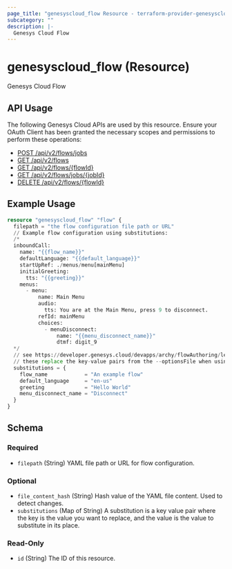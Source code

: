 ```yaml
---
page_title: "genesyscloud_flow Resource - terraform-provider-genesyscloud"
subcategory: ""
description: |-
  Genesys Cloud Flow
---
```

# genesyscloud_flow (Resource)

Genesys Cloud Flow

## API Usage
The following Genesys Cloud APIs are used by this resource. Ensure your OAuth Client has been granted the necessary scopes and permissions to perform these operations:

* [POST /api/v2/flows/jobs](https://developer.mypurecloud.com/api/rest/v2/architect/#post-api-v2-flows-jobs)
* [GET /api/v2/flows](https://developer.genesys.cloud/api/rest/v2/architect/#get-api-v2-flows)
* [GET /api/v2/flows/{flowId}](https://developer.genesys.cloud/api/rest/v2/architect/#get-api-v2-flows--flowId-)
* [GET /api/v2/flows/jobs/{jobId}](https://developer.mypurecloud.com/api/rest/v2/architect/#get-api-v2-flows-jobs--jobId-)
* [DELETE /api/v2/flows/{flowId}](https://developer.genesys.cloud/api/rest/v2/architect/#delete-api-v2-flows--flowId-)

## Example Usage

```terraform
resource "genesyscloud_flow" "flow" {
  filepath = "the flow configuration file path or URL"
  // Example flow configuration using substitutions:
  /*
  inboundCall:
    name: "{{flow_name}}"
    defaultLanguage: "{{default_language}}"
    startUpRef: ./menus/menu[mainMenu]
    initialGreeting:
      tts: "{{greeting}}"
    menus:
      - menu:
          name: Main Menu
          audio:
            tts: You are at the Main Menu, press 9 to disconnect.
          refId: mainMenu
          choices:
            - menuDisconnect:
                name: "{{menu_disconnect_name}}"
                dtmf: digit_9
  */
  // see https://developer.genesys.cloud/devapps/archy/flowAuthoring/lesson_07_substitutions
  // these replace the key-value pairs from the --optionsFile when using the archy CLI
  substitutions = {
    flow_name            = "An example flow"
    default_language     = "en-us"
    greeting             = "Hello World"
    menu_disconnect_name = "Disconnect"
  }
}
```

<!-- schema generated by tfplugindocs -->
## Schema

### Required

- `filepath` (String) YAML file path or URL for flow configuration.

### Optional

- `file_content_hash` (String) Hash value of the YAML file content. Used to detect changes.
- `substitutions` (Map of String) A substitution is a key value pair where the key is the value you want to replace, and the value is the value to substitute in its place.

### Read-Only

- `id` (String) The ID of this resource.

